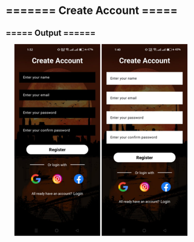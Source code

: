 # ======= Create Account =====

## ===== Output ======

<p align="center">
  <img src="https://github.com/koraish3438/Create-Account/blob/358057e943e536af6ff2e04b5c12e56c8c7c723f/create%20blck.jpg" width="45%">
  <img src="https://github.com/koraish3438/Create-Account/blob/358057e943e536af6ff2e04b5c12e56c8c7c723f/create%20white.jpg" width="45%">
</p>

